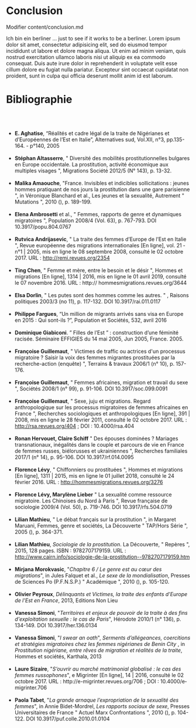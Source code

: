 # Conclusion
Modifier content/conclusion.md

Ich bin ein berliner … just to see if it works to be a berliner.
Lorem ipsum dolor sit amet, consectetur adipisicing elit, sed do eiusmod tempor incididunt ut labore et dolore magna aliqua. Ut enim ad minim veniam, quis nostrud exercitation ullamco laboris nisi ut aliquip ex ea commodo consequat. Duis aute irure dolor in reprehenderit in voluptate velit esse cillum dolore eu fugiat nulla pariatur. Excepteur sint occaecat cupidatat non proident, sunt in culpa qui officia deserunt mollit anim id est laborum.



# Bibliographie
 </br></br>
- **E. Aghatise**, “Réalités et cadre légal de la traite de Nigérianes et d’Européennes de l’Est en Italie”, Alternatives sud, Vol.XII, n°3, pp.135-164. - p°140,  2005 </br></br>
- **Stéphan Altasserre**, " Diversité des mobilités prostitutionnelles bulgares en Europe occidentale. La prostitution, activité économique aux multiples visages ", Migrations Société 2012/5 (N° 143), p. 13-32. </br></br>
- **Malika Amaouche**, "France. Invisibles et indicibles sollicitations : jeunes hommes pratiquant de nos jours la prostitution dans une gare parisienne ", in Véronique Blanchard et al., Les jeunes et la sexualité, Autrement " Mutations ", 2010 (), p. 189-199. </br></br>
- **Elena Ambrosetti** et al., " Femmes, rapports de genre et dynamiques migratoires ", Population 2008/4 (Vol. 63), p. 767-793. DOI 10.3917/popu.804.0767 </br></br>
- **Rutvica Andrijasevic**, " La traite des femmes d’Europe de l’Est en Italie ", Revue européenne des migrations internationales [En ligne], vol. 21 ­ n°1 | 2005, mis en ligne le 08 septembre 2008, consulté le 02 octobre 2017. URL : http://remi.revues.org/2354 </br></br>
- **Ting Chen**, " Femme et mère, entre le besoin et le désir ", Hommes et migrations [En ligne], 1314 | 2016, mis en ligne le 01 avril 2019, consulté le 07 novembre 2016. URL : http:// hommesmigrations.revues.org/3644 </br></br>
- **Elsa Dorlin**, " Les putes sont des hommes comme les autres. " , Raisons politiques 2003/3 (no 11), p. 117-132. DOI 10.3917/rai.011.0117 </br></br>
- **Philippe Fargues**, “Un million de migrants arrivés sans visa en Europe en 2015 : Qui sont-ils ?”, Population et Sociétés, 532, avril 2016 </br></br>
- **Dominique Giabiconi**. ” Filles de l’Est ” : construction d’une féminité racisée. Séminaire EFFIGIES du 14 mai 2005, Jun 2005, France. 2005. <halshs-00003981> </br></br>
- **Françoise Guillemaut**, " Victimes de traffic ou actrices d'un processus migratoire ? Saisir la voix des femmes migrantes prostituées par la recherche-action (enquête) ", Terrains & travaux 2006/1 (n° 10), p. 157-176. </br></br>
- **Françoise Guillemaut**, " Femmes africaines, migration et travail du sexe ", Sociétés 2008/1 (n° 99), p. 91-106. DOI 10.3917/soc.099.0091 </br></br>
- **Françoise Guillemaut**, " Sexe, juju et migrations. Regard anthropologique sur les processus migratoires de femmes africaines en France ", Recherches sociologiques et anthropologiques [En ligne], 39­1 | 2008, mis en ligne le 28 février 2011, consulté le 02 octobre 2017. URL : http://rsa.revues.org/404 ; DOI : 10.4000/rsa.404 </br></br>
- **Ronan Hervouet, Claire Schiff** " Des épouses dominées ? Mariages transnationaux, inégalités dans le couple et parcours de vie en France de femmes russes, biélorusses et ukrainiennes ", Recherches familiales 2017/1 (n° 14), p. 95-106. DOI 10.3917/rf.014.0095 </br></br>
- **Florence Lévy**, " Chiffonniers ou prostituées ", Hommes et migrations [En ligne], 1311 | 2015, mis en ligne le 01 juillet 2018, consulté le 24 février 2016. URL : http://hommesmigrations.revues.org/3276 </br></br>
- **Florence Lévy, Marylène Lieber** " La sexualité comme ressource migratoire. Les Chinoises du Nord à Paris ", Revue française de sociologie 2009/4 (Vol. 50), p. 719-746. DOI 10.3917/rfs.504.0719 </br></br>
- **Lilian Mathieu**, " Le débat français sur la prostitution ", in Margaret Maruani, Femmes, genre et sociétés, La Découverte " TAP/Hors Série ", 2005 (), p. 364-371. </br></br>
- **Lilian Mathieu**, *Sociologie de la prostitution*. La Découverte, " Repères ", 2015, 128 pages. ISBN : 9782707179159. URL : http://www.cairn.info/sociologie-de-la-prostitution--9782707179159.htm </br></br>
- **Mirjana Morokvasic**, "*Chapitre 6 / Le genre est au cœur des migrations*", in Jules Falquet et al., *Le sexe de la mondialisation*, Presses de Sciences Po (P.F.N.S.P.) " Académique ", 2010 (), p. 105-120. </br></br>
- **Olivier Peyroux**, *Délinquants et Victimes, la traite des enfants d'Europe de l'Est en France*, 2013, Editions Non Lieu </br></br>
- **Vanessa Simoni**, "*Territoires et enjeux de pouvoir de la traite à des fins d'exploitation sexuelle : le cas de Paris*", Hérodote 2010/1 (n° 136), p. 134-149. DOI 10.3917/her.136.0134 </br></br>
- **Vanessa Simoni**, "*I swear an oath*", *Serments d’allégeances, coercitions et stratégies migratoires chez les femmes nigérianes de Benin City* , in *Prostitution nigériane, entre rêves de migration et réalités de la traite*, Hommes et sociétés, Karthala, 2013 </br></br>
- **Laure Sizaire**, "*S’ouvrir au marché matrimonial globalisé : le cas des femmes russophones*", e­ Migrinter [En ligne], 14 | 2016, consulté le 02 octobre 2017. URL : http://e­-migrinter.revues.org/706 ; DOI : 10.4000/e­migrinter.706 </br></br>
- **Paola Tabet**, "*La grande arnaque l’expropriation de la sexualité des femmes*", in Annie Bidet-Mordrel, *Les rapports sociaux de sexe*, Presses Universitaires de France " Actuel Marx Confrontations ", 2010 (), p. 104-122. DOI 10.3917/puf.colle.2010.01.0104
